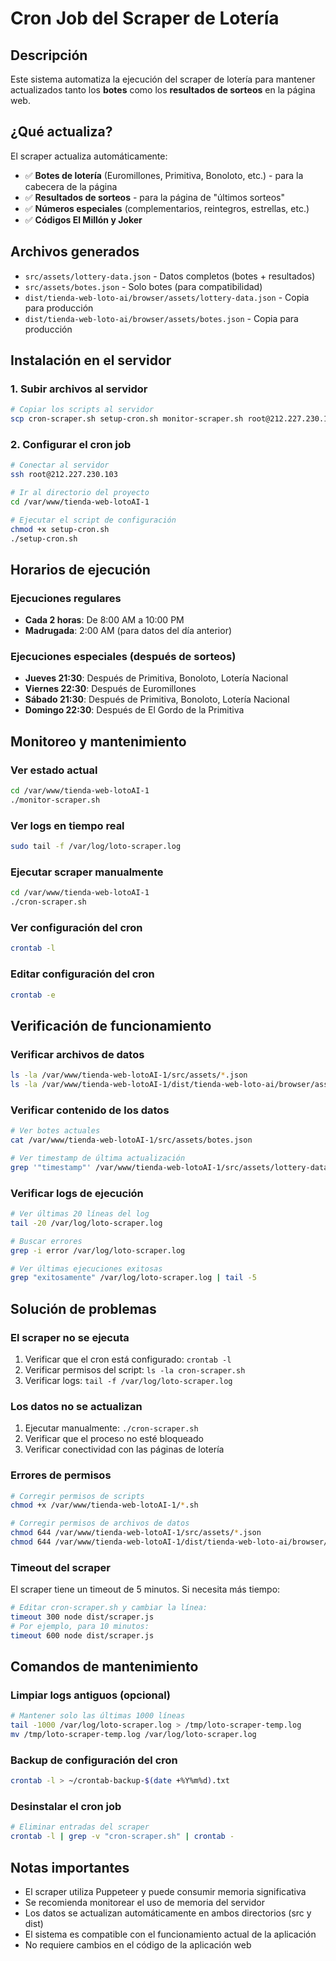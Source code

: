 # Cron Job del Scraper de Lotería

## Descripción
Este sistema automatiza la ejecución del scraper de lotería para mantener actualizados tanto los **botes** como los **resultados de sorteos** en la página web.

## ¿Qué actualiza?
El scraper actualiza automáticamente:
- ✅ **Botes de lotería** (Euromillones, Primitiva, Bonoloto, etc.) - para la cabecera de la página
- ✅ **Resultados de sorteos** - para la página de "últimos sorteos"
- ✅ **Números especiales** (complementarios, reintegros, estrellas, etc.)
- ✅ **Códigos El Millón y Joker**

## Archivos generados
- `src/assets/lottery-data.json` - Datos completos (botes + resultados)
- `src/assets/botes.json` - Solo botes (para compatibilidad)
- `dist/tienda-web-loto-ai/browser/assets/lottery-data.json` - Copia para producción
- `dist/tienda-web-loto-ai/browser/assets/botes.json` - Copia para producción

## Instalación en el servidor

### 1. Subir archivos al servidor
```bash
# Copiar los scripts al servidor
scp cron-scraper.sh setup-cron.sh monitor-scraper.sh root@212.227.230.103:/var/www/tienda-web-lotoAI-1/
```

### 2. Configurar el cron job
```bash
# Conectar al servidor
ssh root@212.227.230.103

# Ir al directorio del proyecto
cd /var/www/tienda-web-lotoAI-1

# Ejecutar el script de configuración
chmod +x setup-cron.sh
./setup-cron.sh
```

## Horarios de ejecución

### Ejecuciones regulares
- **Cada 2 horas**: De 8:00 AM a 10:00 PM
- **Madrugada**: 2:00 AM (para datos del día anterior)

### Ejecuciones especiales (después de sorteos)
- **Jueves 21:30**: Después de Primitiva, Bonoloto, Lotería Nacional
- **Viernes 22:30**: Después de Euromillones
- **Sábado 21:30**: Después de Primitiva, Bonoloto, Lotería Nacional  
- **Domingo 22:30**: Después de El Gordo de la Primitiva

## Monitoreo y mantenimiento

### Ver estado actual
```bash
cd /var/www/tienda-web-lotoAI-1
./monitor-scraper.sh
```

### Ver logs en tiempo real
```bash
sudo tail -f /var/log/loto-scraper.log
```

### Ejecutar scraper manualmente
```bash
cd /var/www/tienda-web-lotoAI-1
./cron-scraper.sh
```

### Ver configuración del cron
```bash
crontab -l
```

### Editar configuración del cron
```bash
crontab -e
```

## Verificación de funcionamiento

### Verificar archivos de datos
```bash
ls -la /var/www/tienda-web-lotoAI-1/src/assets/*.json
ls -la /var/www/tienda-web-lotoAI-1/dist/tienda-web-loto-ai/browser/assets/*.json
```

### Verificar contenido de los datos
```bash
# Ver botes actuales
cat /var/www/tienda-web-lotoAI-1/src/assets/botes.json

# Ver timestamp de última actualización
grep '"timestamp"' /var/www/tienda-web-lotoAI-1/src/assets/lottery-data.json
```

### Verificar logs de ejecución
```bash
# Ver últimas 20 líneas del log
tail -20 /var/log/loto-scraper.log

# Buscar errores
grep -i error /var/log/loto-scraper.log

# Ver últimas ejecuciones exitosas
grep "exitosamente" /var/log/loto-scraper.log | tail -5
```

## Solución de problemas

### El scraper no se ejecuta
1. Verificar que el cron está configurado: `crontab -l`
2. Verificar permisos del script: `ls -la cron-scraper.sh`
3. Verificar logs: `tail -f /var/log/loto-scraper.log`

### Los datos no se actualizan
1. Ejecutar manualmente: `./cron-scraper.sh`
2. Verificar que el proceso no esté bloqueado
3. Verificar conectividad con las páginas de lotería

### Errores de permisos
```bash
# Corregir permisos de scripts
chmod +x /var/www/tienda-web-lotoAI-1/*.sh

# Corregir permisos de archivos de datos
chmod 644 /var/www/tienda-web-lotoAI-1/src/assets/*.json
chmod 644 /var/www/tienda-web-lotoAI-1/dist/tienda-web-loto-ai/browser/assets/*.json
```

### Timeout del scraper
El scraper tiene un timeout de 5 minutos. Si necesita más tiempo:
```bash
# Editar cron-scraper.sh y cambiar la línea:
timeout 300 node dist/scraper.js
# Por ejemplo, para 10 minutos:
timeout 600 node dist/scraper.js
```

## Comandos de mantenimiento

### Limpiar logs antiguos (opcional)
```bash
# Mantener solo las últimas 1000 líneas
tail -1000 /var/log/loto-scraper.log > /tmp/loto-scraper-temp.log
mv /tmp/loto-scraper-temp.log /var/log/loto-scraper.log
```

### Backup de configuración del cron
```bash
crontab -l > ~/crontab-backup-$(date +%Y%m%d).txt
```

### Desinstalar el cron job
```bash
# Eliminar entradas del scraper
crontab -l | grep -v "cron-scraper.sh" | crontab -
```

## Notas importantes
- El scraper utiliza Puppeteer y puede consumir memoria significativa
- Se recomienda monitorear el uso de memoria del servidor
- Los datos se actualizan automáticamente en ambos directorios (src y dist)
- El sistema es compatible con el funcionamiento actual de la aplicación
- No requiere cambios en el código de la aplicación web
